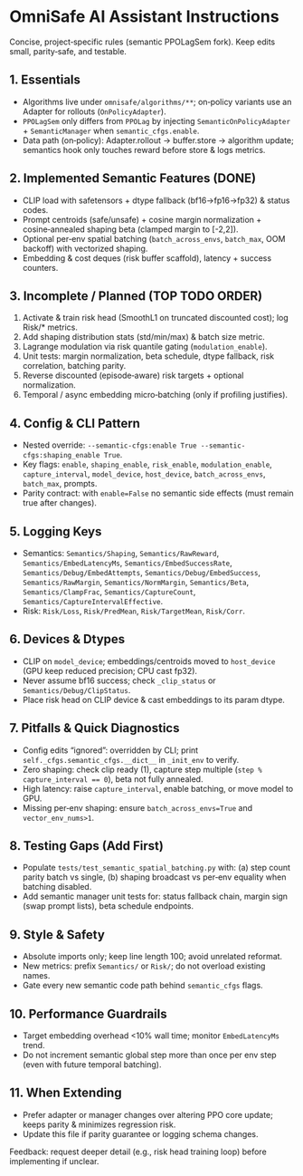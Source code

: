 # OmniSafe AI Assistant Instructions

Concise, project‑specific rules (semantic PPOLagSem fork). Keep edits small, parity‑safe, and testable.

## 1. Essentials
- Algorithms live under `omnisafe/algorithms/**`; on‑policy variants use an Adapter for rollouts (`OnPolicyAdapter`).
- `PPOLagSem` only differs from `PPOLag` by injecting `SemanticOnPolicyAdapter` + `SemanticManager` when `semantic_cfgs.enable`.
- Data path (on‑policy): Adapter.rollout → buffer.store → algorithm update; semantics hook only touches reward before store & logs metrics.

## 2. Implemented Semantic Features (DONE)
- CLIP load with safetensors + dtype fallback (bf16→fp16→fp32) & status codes.
- Prompt centroids (safe/unsafe) + cosine margin normalization + cosine‑annealed shaping beta (clamped margin to [-2,2]).
- Optional per‑env spatial batching (`batch_across_envs`, `batch_max`, OOM backoff) with vectorized shaping.
- Embedding & cost deques (risk buffer scaffold), latency + success counters.

## 3. Incomplete / Planned (TOP TODO ORDER)
1. Activate & train risk head (SmoothL1 on truncated discounted cost); log Risk/* metrics.
2. Add shaping distribution stats (std/min/max) & batch size metric.
3. Lagrange modulation via risk quantile gating (`modulation_enable`).
4. Unit tests: margin normalization, beta schedule, dtype fallback, risk correlation, batching parity.
5. Reverse discounted (episode‑aware) risk targets + optional normalization.
6. Temporal / async embedding micro‑batching (only if profiling justifies).

## 4. Config & CLI Pattern
- Nested override: `--semantic-cfgs:enable True --semantic-cfgs:shaping_enable True`.
- Key flags: `enable`, `shaping_enable`, `risk_enable`, `modulation_enable`, `capture_interval`, `model_device`, `host_device`, `batch_across_envs`, `batch_max`, prompts.
- Parity contract: with `enable=False` no semantic side effects (must remain true after changes).

## 5. Logging Keys
- Semantics: `Semantics/Shaping`, `Semantics/RawReward`, `Semantics/EmbedLatencyMs`, `Semantics/EmbedSuccessRate`, `Semantics/Debug/EmbedAttempts`, `Semantics/Debug/EmbedSuccess`, `Semantics/RawMargin`, `Semantics/NormMargin`, `Semantics/Beta`, `Semantics/ClampFrac`, `Semantics/CaptureCount`, `Semantics/CaptureIntervalEffective`.
- Risk: `Risk/Loss`, `Risk/PredMean`, `Risk/TargetMean`, `Risk/Corr`.

## 6. Devices & Dtypes
- CLIP on `model_device`; embeddings/centroids moved to `host_device` (GPU keep reduced precision; CPU cast fp32).
- Never assume bf16 success; check `_clip_status` or `Semantics/Debug/ClipStatus`.
- Place risk head on CLIP device & cast embeddings to its param dtype.

## 7. Pitfalls & Quick Diagnostics
- Config edits “ignored”: overridden by CLI; print `self._cfgs.semantic_cfgs.__dict__` in `_init_env` to verify.
- Zero shaping: check clip ready (1), capture step multiple (`step % capture_interval == 0`), beta not fully annealed.
- High latency: raise `capture_interval`, enable batching, or move model to GPU.
- Missing per‑env shaping: ensure `batch_across_envs=True` and `vector_env_nums>1`.

## 8. Testing Gaps (Add First)
- Populate `tests/test_semantic_spatial_batching.py` with: (a) step count parity batch vs single, (b) shaping broadcast vs per‑env equality when batching disabled.
- Add semantic manager unit tests for: status fallback chain, margin sign (swap prompt lists), beta schedule endpoints.

## 9. Style & Safety
- Absolute imports only; keep line length 100; avoid unrelated reformat.
- New metrics: prefix `Semantics/` or `Risk/`; do not overload existing names.
- Gate every new semantic code path behind `semantic_cfgs` flags.

## 10. Performance Guardrails
- Target embedding overhead <10% wall time; monitor `EmbedLatencyMs` trend.
- Do not increment semantic global step more than once per env step (even with future temporal batching).

## 11. When Extending
- Prefer adapter or manager changes over altering PPO core update; keeps parity & minimizes regression risk.
- Update this file if parity guarantee or logging schema changes.

Feedback: request deeper detail (e.g., risk head training loop) before implementing if unclear.
